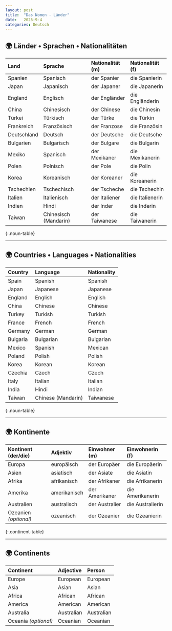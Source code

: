 ```yaml
---
layout: post
title:  "Das Nomen - Länder"
date:   2025-9-4
categories: Deutsch
---
```


<!-- 流量追蹤 -->
<script src="{{ '/assets/js/momo-script.js' | relative_url }}"></script>

<style>
/* Länder 表格 */
.noun-table th:nth-child(1), .noun-table td:nth-child(1) { color: #000; } /* Land - Black */
.noun-table th:nth-child(2), .noun-table td:nth-child(2) { color: #2ECC71; } /* Sprache - Green */
.noun-table th:nth-child(3), .noun-table td:nth-child(3) { color: #4169E1; } /* Masculin Nationalität - Blue */
.noun-table th:nth-child(4), .noun-table td:nth-child(4) { color: #FF6B6B; } /* Feminin Nationalität - Red */

/* Kontinente 表格 */
.continent-table th:nth-child(1), .continent-table td:nth-child(1) { color: #000; } /* Kontinent - Black */
.continent-table th:nth-child(2), .continent-table td:nth-child(2) { color: #2ECC71; } /* Adjektiv - Green */
.continent-table th:nth-child(3), .continent-table td:nth-child(3) { color: #4169E1; } /* m - Blue */
.continent-table th:nth-child(4), .continent-table td:nth-child(4) { color: #FF6B6B; } /* f - Red */
</style>

## 🌍 Länder • Sprachen • Nationalitäten

| Land         | Sprache              | Nationalität (m)    | Nationalität (f)      |
| :----------- | :------------------- | :------------------ | :-------------------- |
| Spanien      | Spanisch             | der Spanier         | die Spanierin         |
| Japan        | Japanisch            | der Japaner         | die Japanerin         |
| England      | Englisch             | der Engländer       | die Engländerin       |
| China        | Chinesisch           | der Chinese         | die Chinesin          |
| Türkei       | Türkisch             | der Türke           | die Türkin            |
| Frankreich   | Französisch          | der Franzose        | die Französin         |
| Deutschland  | Deutsch              | der Deutsche        | die Deutsche          |
| Bulgarien    | Bulgarisch           | der Bulgare         | die Bulgarin          |
| Mexiko       | Spanisch             | der Mexikaner       | die Mexikanerin       |
| Polen        | Polnisch             | der Pole            | die Polin             |
| Korea        | Koreanisch           | der Koreaner        | die Koreanerin        |
| Tschechien   | Tschechisch          | der Tscheche        | die Tschechin         |
| Italien      | Italienisch          | der Italiener       | die Italienerin       |
| Indien       | Hindi                | der Inder           | die Inderin           |
| Taiwan       | Chinesisch (Mandarin)| der Taiwanese       | die Taiwanerin        |
{:.noun-table}

---

## 🌍 Countries • Languages • Nationalities

| Country      | Language             | Nationality   |
| :----------- | :------------------- | :------------ |
| Spain        | Spanish              | Spanish       |
| Japan        | Japanese             | Japanese      |
| England      | English              | English       |
| China        | Chinese              | Chinese       |
| Turkey       | Turkish              | Turkish       |
| France       | French               | French        |
| Germany      | German               | German        |
| Bulgaria     | Bulgarian            | Bulgarian     |
| Mexico       | Spanish              | Mexican       |
| Poland       | Polish               | Polish        |
| Korea        | Korean               | Korean        |
| Czechia      | Czech                | Czech         |
| Italy        | Italian              | Italian       |
| India        | Hindi                | Indian        |
| Taiwan       | Chinese (Mandarin)   | Taiwanese     |
{:.noun-table}

---

## 🌍 Kontinente

| Kontinent (der/die) | Adjektiv       | Einwohner (m)   | Einwohnerin (f) |
| :------------------ | :------------- | :-------------- | :-------------- |
| Europa              | europäisch     | der Europäer    | die Europäerin  |
| Asien               | asiatisch      | der Asiate      | die Asiatin     |
| Afrika              | afrikanisch    | der Afrikaner   | die Afrikanerin |
| Amerika             | amerikanisch   | der Amerikaner  | die Amerikanerin|
| Australien          | australisch    | der Australier  | die Australierin|
| Ozeanien *(optional)* | ozeanisch    | der Ozeanier    | die Ozeanierin  |
{:.continent-table}

---

## 🌍 Continents

| Continent   | Adjective   | Person      |
| :---------- | :---------- | :---------- |
| Europe      | European    | European    |
| Asia        | Asian       | Asian       |
| Africa      | African     | African     |
| America     | American    | American    |
| Australia   | Australian  | Australian  |
| Oceania *(optional)* | Oceanian   | Oceanian   |





